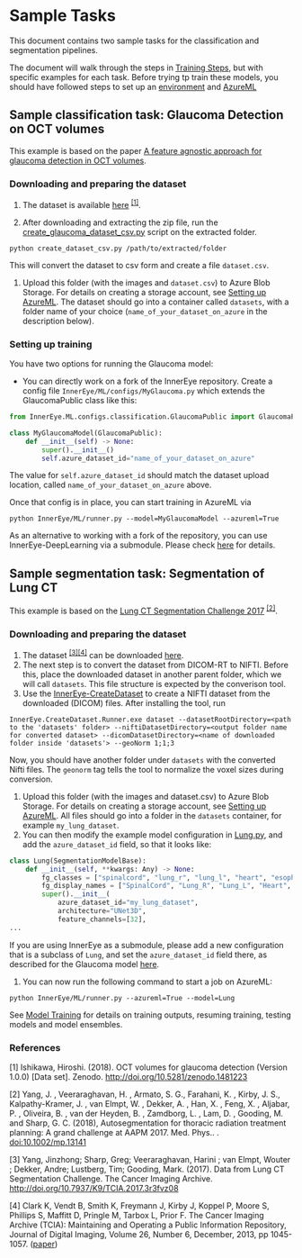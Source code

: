 # Sample Tasks

This document contains two sample tasks for the classification and segmentation pipelines. 

The document will walk through the steps in [Training Steps](building_models.md), but with specific examples for each task.
Before trying tp train these models, you should have followed steps to set up an [environment](environment.md) and [AzureML](setting_up_aml.md)

## Sample classification task: Glaucoma Detection on OCT volumes
 
This example is based on the paper [A feature agnostic approach for glaucoma detection in OCT volumes](https://arxiv.org/pdf/1807.04855v3.pdf).

### Downloading and preparing the dataset
1. The dataset is available [here](https://zenodo.org/record/1481223#.Xs-ehzPiuM_) <sup>[[1]](#1)</sup>.

1. After downloading and extracting the zip file, run the [create_glaucoma_dataset_csv.py](https://github.com/microsoft/InnerEye-DeepLearning/blob/main/InnerEye/Scripts/create_glaucoma_dataset_csv.py)
 script on the extracted folder.
```
python create_dataset_csv.py /path/to/extracted/folder
```
This will convert the dataset to csv form and create a file `dataset.csv`.
 
1.  Upload this folder (with the images and `dataset.csv`) to Azure Blob Storage. For details on creating a storage account, 
see [Setting up AzureML](setting_up_aml.md#step-4-create-a-storage-account-for-your-datasets). The dataset should go
into a container called `datasets`, with a folder name of your choice (`name_of_your_dataset_on_azure` in the 
description below).

### Setting up training

You have two options for running the Glaucoma model:
- You can directly work on a fork of the InnerEye repository. Create a config file `InnerEye/ML/configs/MyGlaucoma.py`
 which extends the GlaucomaPublic class like this:
```python
from InnerEye.ML.configs.classification.GlaucomaPublic import GlaucomaPublic

class MyGlaucomaModel(GlaucomaPublic):
    def __init__(self) -> None:
        super().__init__()
        self.azure_dataset_id="name_of_your_dataset_on_azure"
``` 
The value for `self.azure_dataset_id` should match the dataset upload location, called 
`name_of_your_dataset_on_azure` above. 

Once that config is in place, you can start training in AzureML via
```
python InnerEye/ML/runner.py --model=MyGlaucomaModel --azureml=True
```

As an alternative to working with a fork of the repository, you can use InnerEye-DeepLearning via a submodule. 
Please check [here](innereye_as_submodule.md) for details.


## Sample segmentation task: Segmentation of Lung CT
 
This example is based on the [Lung CT Segmentation Challenge 2017](https://wiki.cancerimagingarchive.net/display/Public/Lung+CT+Segmentation+Challenge+2017) <sup>[[2]](#2)</sup>.

### Downloading and preparing the dataset

1. The dataset <sup>[[3]](#3)[[4]](#4)</sup> can be downloaded [here](https://wiki.cancerimagingarchive.net/display/Public/Lung+CT+Segmentation+Challenge+2017#021ca3c9a0724b0d9df784f1699d35e2).
1. The next step is to convert the dataset from DICOM-RT to NIFTI. Before this, place the downloaded dataset in another
 parent folder, which we will call `datasets`. This file structure is expected by the converison tool.
1. Use the [InnerEye-CreateDataset](https://github.com/microsoft/InnerEye-createdataset) to create a NIFTI dataset
 from the downloaded (DICOM) files.
After installing the tool, run
```batch
InnerEye.CreateDataset.Runner.exe dataset --datasetRootDirectory=<path to the 'datasets' folder> --niftiDatasetDirectory=<output folder name for converted dataset> --dicomDatasetDirectory=<name of downloaded folder inside 'datasets'> --geoNorm 1;1;3
```
Now, you should have another folder under `datasets` with the converted Nifti files.
The `geonorm` tag tells the tool to normalize the voxel sizes during conversion.
1.  Upload this folder (with the images and dataset.csv) to Azure Blob Storage. For details on creating a storage account, 
see [Setting up AzureML](setting_up_aml.md#step-4-create-a-storage-account-for-your-datasets). All files should go
into a folder in the `datasets` container, for example `my_lung_dataset`.
1. You can then modify the example model configuration in [Lung.py](../InnerEye/ML/configs/segmentation/Lung.py), and
add the `azure_dataset_id` field, so that it looks like:
```python
class Lung(SegmentationModelBase):
    def __init__(self, **kwargs: Any) -> None:
        fg_classes = ["spinalcord", "lung_r", "lung_l", "heart", "esophagus"]
        fg_display_names = ["SpinalCord", "Lung_R", "Lung_L", "Heart", "Esophagus"]
        super().__init__(
            azure_dataset_id="my_lung_dataset",
            architecture="UNet3D",
            feature_channels=[32],
...
```
If you are using InnerEye as a submodule, please add a new configuration that is a subclass of `Lung`, and set
the `azure_dataset_id` field there, as described for the Glaucoma model [here](innereye_as_submodule.md).
1. You can now run the following command to start a job on AzureML:
```
python InnerEye/ML/runner.py --azureml=True --model=Lung
```
See [Model Training](building_models.md) for details on training outputs, resuming training, testing models and model ensembles.
 
### References

<a id="1">[1]</a>
Ishikawa, Hiroshi. (2018). OCT volumes for glaucoma detection (Version 1.0.0) [Data set]. Zenodo. http://doi.org/10.5281/zenodo.1481223  

<a id="2">[2]</a>
Yang, J. , Veeraraghavan, H. , Armato, S. G., Farahani, K. , Kirby, J. S., Kalpathy-Kramer, J. , van Elmpt, W. , Dekker, A. , Han, X. , Feng, X. , Aljabar, P. , Oliveira, B. , van der Heyden, B. , Zamdborg, L. , Lam, D. , Gooding, M. and Sharp, G. C. (2018), 
Autosegmentation for thoracic radiation treatment planning: A grand challenge at AAPM 2017. Med. Phys.. . [doi:10.1002/mp.13141](https://doi.org/10.1002/mp.13141)  

<a id="3">[3]</a>
Yang, Jinzhong; Sharp, Greg; Veeraraghavan, Harini ; van Elmpt, Wouter ; Dekker, Andre; Lustberg, Tim; Gooding, Mark. (2017). 
Data from Lung CT Segmentation Challenge. The Cancer Imaging Archive. http://doi.org/10.7937/K9/TCIA.2017.3r3fvz08  

<a id="4">[4]</a>
Clark K, Vendt B, Smith K, Freymann J, Kirby J, Koppel P, Moore S, Phillips S, Maffitt D, Pringle M, Tarbox L, Prior F. 
The Cancer Imaging Archive (TCIA): Maintaining and Operating a Public Information Repository, Journal of Digital Imaging, Volume 26, Number 6, December, 2013, pp 1045-1057. ([paper](http://link.springer.com/article/10.1007%2Fs10278-013-9622-7))
